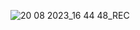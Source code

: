 ![20 08 2023_16 44 48_REC](https://github.com/SaurabhGautam007/Hr.Dashboard/assets/139386907/2aa1f32b-6e00-4ca5-9b5e-ae64a1f7ebf5)
